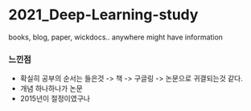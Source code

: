 # 2021_Deep-Learning-study
books, blog, paper, wickdocs.. anywhere might have information

### 느낀점
- 확실히 공부의 순서는 들은것 -> 책 -> 구글링 -> 논문으로 귀결되는것 같다.
- 개념 하나하나가 논문
- 2015년이 절정이였구나
